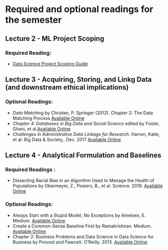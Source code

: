 # Required and optional readings for the semester

## Lecture 2 - ML Project Scoping
### Required Reading:
 * [Data Science Project Scoping Guide](http://www.datasciencepublicpolicy.org/home/resources/data-science-project-scoping-guide/)


## Lecture 3 - Acquiring, Storing, and Linkg Data (and downstream ethical implications)
### Optional Readings:
 
- *Data Matching* by Christen, P. Springer (2012). Chapter 2: The Data Matching Process [Available Online](https://link.springer.com/chapter/10.1007/978-3-642-31164-2_2)
- *Chapter 4: Databases in Big Data and Social Science* edited by Foster, Ghani, et al.[Available Online](https://textbook.coleridgeinitiative.org/chap-db.html)
- *Challenges in Administrative Data Linkage for Research*.  Harron, Katie, et al. Big Data & Society,. Dec. 2017 [Available Online](https://journals.sagepub.com/doi/full/10.1177/2053951717745678)

## Lecture 4 - Analytical Formulation and Baselines
### Required Readings :
- Dissecting Racial Bias in an Algorithm Used to Manage the Health of Populations by Obermeyer, Z., Powers, B., et al. Science. 2019. [Available Online](ObermeyerBias.pdf)

### Optional Readings:
- Always Start with a Stupid Model, No Exceptions by Ameisen, E. Medium. [Available Online](https://blog.insightdatascience.com/always-start-with-a-stupid-model-no-exceptions-3a22314b9aaa)
- Create a Common-Sense Baseline First by Ramakrishnan. Medium. [Available Online](https://towardsdatascience.com/first-create-a-common-sense-baseline-e66dbf8a8a47)
- Chapter 2: Business Problems and Data Science in Data Science for Business by Provost and Fawcett. O’Reilly. 2013. [Available Online](https://learning.oreilly.com/library/view/data-science-for/9781449374273/ch02.html)

